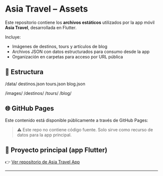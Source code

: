 # Asia Travel – Assets

Este repositorio contiene los **archivos estáticos** utilizados por la app móvil **Asia Travel**, desarrollada en Flutter.

Incluye:

- Imágenes de destinos, tours y artículos de blog
- Archivos JSON con datos estructurados para consumo desde la app
- Organización en carpetas para acceso por URL pública

## 📁 Estructura
/data/
destinos.json
tours.json
blog.json

/images/
/destinos/
/tours/
/blog/


## 🌐 GitHub Pages

Este contenido está disponible públicamente a través de GitHub Pages:

> ⚠️ Este repo no contiene código fuente. Solo sirve como recurso de datos para la app principal.

## 🔗 Proyecto principal (app Flutter)

👉 [Ver repositorio de Asia Travel App](https://github.com/cdev-dev/asia-travel)

---


